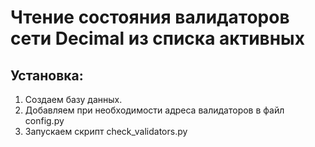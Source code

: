 # Чтение состояния валидаторов сети Decimal из списка активных


## Установка:
1. Создаем базу данных.
2. Добавляем при необходимости адреса валидаторов в файл config.py
3. Запускаем скрипт check_validators.py
